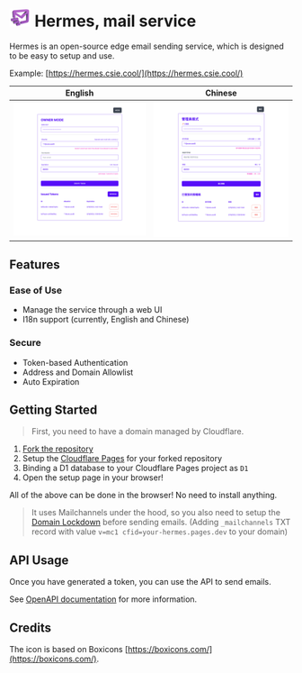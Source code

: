 # ![icon](./static/hermes-xs.png) Hermes, mail service

Hermes is an open-source edge email sending service, which is designed to be easy to setup and use.

Example: [https://hermes.csie.cool/](https://hermes.csie.cool/)

|                 English                  |                 Chinese                  |
| :--------------------------------------: | :--------------------------------------: |
| ![en](./screenshots/hermes-owner-en.png) | ![zh](./screenshots/hermes-owner-zh.png) |

## Features

### Ease of Use

-   Manage the service through a web UI
-   I18n support (currently, English and Chinese)

### Secure

-   Token-based Authentication
-   Address and Domain Allowlist
-   Auto Expiration

## Getting Started

> First, you need to have a domain managed by Cloudflare.

1. [Fork the repository](https://github.com/JacobLinCool/hermes-mail-service/fork)
2. Setup the [Cloudflare Pages](https://pages.cloudflare.com/) for your forked repository
3. Binding a D1 database to your Cloudflare Pages project as `D1`
4. Open the setup page in your browser!

All of the above can be done in the browser! No need to install anything.

> It uses Mailchannels under the hood, so you also need to setup the [Domain Lockdown](https://community.cloudflare.com/t/introducing-mailchannels-domain-lockdown/523913) before sending emails.
> (Adding `_mailchannels` TXT record with value `v=mc1 cfid=your-hermes.pages.dev` to your domain)

## API Usage

Once you have generated a token, you can use the API to send emails.

See [OpenAPI documentation](hhttps://api-spec.pages.dev/rapidoc?url=https%3A%2F%2Fhermes.csie.cool%2Fapi%2Fopenapi.json) for more information.

## Credits

The icon is based on Boxicons [https://boxicons.com/](https://boxicons.com/).
